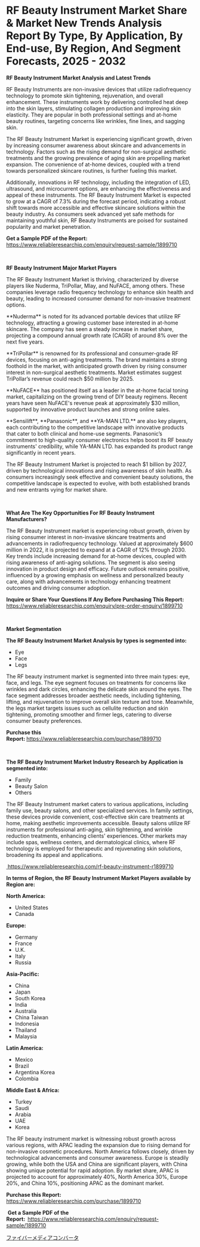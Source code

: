 <p><h1>RF Beauty Instrument Market Share & Market New Trends Analysis Report By Type, By Application, By End-use, By Region, And Segment Forecasts, 2025 - 2032</h1></p><p><strong>RF Beauty Instrument Market Analysis and Latest Trends</strong></p>
<p><p>RF Beauty Instruments are non-invasive devices that utilize radiofrequency technology to promote skin tightening, rejuvenation, and overall enhancement. These instruments work by delivering controlled heat deep into the skin layers, stimulating collagen production and improving skin elasticity. They are popular in both professional settings and at-home beauty routines, targeting concerns like wrinkles, fine lines, and sagging skin.</p><p>The RF Beauty Instrument Market is experiencing significant growth, driven by increasing consumer awareness about skincare and advancements in technology. Factors such as the rising demand for non-surgical aesthetic treatments and the growing prevalence of aging skin are propelling market expansion. The convenience of at-home devices, coupled with a trend towards personalized skincare routines, is further fueling this market.</p><p>Additionally, innovations in RF technology, including the integration of LED, ultrasound, and microcurrent options, are enhancing the effectiveness and appeal of these instruments. The RF Beauty Instrument Market is expected to grow at a CAGR of 7.3% during the forecast period, indicating a robust shift towards more accessible and effective skincare solutions within the beauty industry. As consumers seek advanced yet safe methods for maintaining youthful skin, RF Beauty Instruments are poised for sustained popularity and market penetration.</p></p>
<p><strong>Get a Sample PDF of the Report:&nbsp;</strong> <a href="https://www.reliableresearchiq.com/enquiry/request-sample/1899710?utm_campaign=1082&utm_medium=2&utm_source=Github&utm_content=ia&utm_term=08022025&utm_id=rf-beauty-instrument">https://www.reliableresearchiq.com/enquiry/request-sample/1899710</a></p>
<p>&nbsp;</p>
<p><strong>RF Beauty Instrument Major Market Players</strong></p>
<p><p>The RF Beauty Instrument Market is thriving, characterized by diverse players like Nuderma, TriPollar, Mlay, and NuFACE, among others. These companies leverage radio frequency technology to enhance skin health and beauty, leading to increased consumer demand for non-invasive treatment options.</p><p>**Nuderma** is noted for its advanced portable devices that utilize RF technology, attracting a growing customer base interested in at-home skincare. The company has seen a steady increase in market share, projecting a compound annual growth rate (CAGR) of around 8% over the next five years.</p><p>**TriPollar** is renowned for its professional and consumer-grade RF devices, focusing on anti-aging treatments. The brand maintains a strong foothold in the market, with anticipated growth driven by rising consumer interest in non-surgical aesthetic treatments. Market estimates suggest TriPollar’s revenue could reach $50 million by 2025.</p><p>**NuFACE** has positioned itself as a leader in the at-home facial toning market, capitalizing on the growing trend of DIY beauty regimens. Recent years have seen NuFACE's revenue peak at approximately $30 million, supported by innovative product launches and strong online sales.</p><p>**Sensilift**, **Panasonic**, and **YA-MAN LTD.** are also key players, each contributing to the competitive landscape with innovative products that cater to both clinical and home-use segments. Panasonic’s commitment to high-quality consumer electronics helps boost its RF beauty instruments' credibility, while YA-MAN LTD. has expanded its product range significantly in recent years.</p><p>The RF Beauty Instrument Market is projected to reach $1 billion by 2027, driven by technological innovations and rising awareness of skin health. As consumers increasingly seek effective and convenient beauty solutions, the competitive landscape is expected to evolve, with both established brands and new entrants vying for market share.</p></p>
<p>&nbsp;</p>
<p><strong>What Are The Key Opportunities For RF Beauty Instrument Manufacturers?</strong></p>
<p><p>The RF Beauty Instrument market is experiencing robust growth, driven by rising consumer interest in non-invasive skincare treatments and advancements in radiofrequency technology. Valued at approximately $600 million in 2022, it is projected to expand at a CAGR of 12% through 2030. Key trends include increasing demand for at-home devices, coupled with rising awareness of anti-aging solutions. The segment is also seeing innovation in product design and efficacy. Future outlook remains positive, influenced by a growing emphasis on wellness and personalized beauty care, along with advancements in technology enhancing treatment outcomes and driving consumer adoption.</p></p>
<p><strong>Inquire or Share Your Questions If Any Before Purchasing This Report:</strong> <a href="https://www.reliableresearchiq.com/enquiry/pre-order-enquiry/1899710?utm_campaign=1082&utm_medium=2&utm_source=Github&utm_content=ia&utm_term=08022025&utm_id=rf-beauty-instrument">https://www.reliableresearchiq.com/enquiry/pre-order-enquiry/1899710</a></p>
<p>&nbsp;</p>
<p><strong>Market Segmentation</strong></p>
<p><strong>The RF Beauty Instrument Market Analysis by types is segmented into:</strong></p>
<p><ul><li>Eye</li><li>Face</li><li>Legs</li></ul></p>
<p><p>The RF beauty instrument market is segmented into three main types: eye, face, and legs. The eye segment focuses on treatments for concerns like wrinkles and dark circles, enhancing the delicate skin around the eyes. The face segment addresses broader aesthetic needs, including tightening, lifting, and rejuvenation to improve overall skin texture and tone. Meanwhile, the legs market targets issues such as cellulite reduction and skin tightening, promoting smoother and firmer legs, catering to diverse consumer beauty preferences.</p></p>
<p><strong>Purchase this Report:&nbsp;</strong><a href="https://www.reliableresearchiq.com/purchase/1899710?utm_campaign=1082&utm_medium=2&utm_source=Github&utm_content=ia&utm_term=08022025&utm_id=rf-beauty-instrument">https://www.reliableresearchiq.com/purchase/1899710</a></p>
<p>&nbsp;</p>
<p><strong>The RF Beauty Instrument Market Industry Research by Application is segmented into:</strong></p>
<p><ul><li>Family</li><li>Beauty Salon</li><li>Others</li></ul></p>
<p><p>The RF Beauty Instrument market caters to various applications, including family use, beauty salons, and other specialized services. In family settings, these devices provide convenient, cost-effective skin care treatments at home, making aesthetic improvements accessible. Beauty salons utilize RF instruments for professional anti-aging, skin tightening, and wrinkle reduction treatments, enhancing clients' experiences. Other markets may include spas, wellness centers, and dermatological clinics, where RF technology is employed for therapeutic and rejuvenating skin solutions, broadening its appeal and applications.</p></p>
<p><a href="https://www.reliableresearchiq.com/rf-beauty-instrument-r1899710?utm_campaign=1082&utm_medium=2&utm_source=Github&utm_content=ia&utm_term=08022025&utm_id=rf-beauty-instrument">&nbsp;https://www.reliableresearchiq.com/rf-beauty-instrument-r1899710</a></p>
<p><strong>In terms of Region, the RF Beauty Instrument Market Players available by Region are:</strong></p>
<p>
    <p> <strong> North America: </strong>
        <ul>
            <li>United States</li>
            <li>Canada</li>
        </ul>
        </p> 
    <p> <strong> Europe: </strong>
        <ul>
            <li>Germany</li>
            <li>France</li>
            <li>U.K.</li>
            <li>Italy</li>
            <li>Russia</li>
        </ul>
        </p> 
    <p> <strong> Asia-Pacific: </strong>
        <ul>
            <li>China</li>
            <li>Japan</li>
            <li>South Korea</li>
            <li>India</li>
            <li>Australia</li>
            <li>China Taiwan</li>
            <li>Indonesia</li>
            <li>Thailand</li>
            <li>Malaysia</li>
        </ul>
        </p> 
    <p> <strong> Latin America: </strong>
        <ul>
            <li>Mexico</li>
            <li>Brazil</li>
            <li>Argentina Korea</li>
            <li>Colombia</li>
        </ul>
        </p> 
    <p> <strong> Middle East & Africa: </strong>
        <ul>
            <li>Turkey</li>
            <li>Saudi</li>
            <li>Arabia</li>
            <li>UAE</li>
            <li>Korea</li>
        </ul>
    </p>
    </p>
<p><p>The RF beauty instrument market is witnessing robust growth across various regions, with APAC leading the expansion due to rising demand for non-invasive cosmetic procedures. North America follows closely, driven by technological advancements and consumer awareness. Europe is steadily growing, while both the USA and China are significant players, with China showing unique potential for rapid adoption. By market share, APAC is projected to account for approximately 40%, North America 30%, Europe 20%, and China 10%, positioning APAC as the dominant market.</p></p>
<p><strong>Purchase this Report: </strong><a href="https://www.reliableresearchiq.com/purchase/1899710?utm_campaign=1082&utm_medium=2&utm_source=Github&utm_content=ia&utm_term=08022025&utm_id=rf-beauty-instrument">https://www.reliableresearchiq.com/purchase/1899710</a></p>
<p>&nbsp;<strong>Get a Sample PDF of the Report:&nbsp;&nbsp;</strong><a href="https://www.reliableresearchiq.com/enquiry/request-sample/1899710?utm_campaign=1082&utm_medium=2&utm_source=Github&utm_content=ia&utm_term=08022025&utm_id=rf-beauty-instrument">https://www.reliableresearchiq.com/enquiry/request-sample/1899710</a></p>
<p><strong></strong></p>
<p><p><a href="https://github.com/lababdou/Market-Research-Report-List-6/blob/main/509532435596.md?utm_campaign=1082&utm_medium=2&utm_source=Github&utm_content=ia&utm_term=08022025&utm_id=rf-beauty-instrument">ファイバーメディアコンバータ</a></p></p>